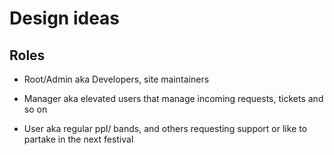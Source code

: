 # Design ideas

## Roles
- Root/Admin
aka Developers, site maintainers

- Manager
aka elevated users that manage incoming requests, tickets and so on

- User
aka regular ppl/ bands, and others requesting support or like to partake in the next festival
